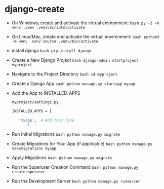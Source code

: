 # django-create


- On Windows, create and activate the virtual environment:
      ```bash
       py -3 -m venv .venv
      .venv\Scripts\activate
       ```

- On Linux/Mac, create and activate the virtual environment:
      ```bash
      python3 -m venv .venv
      source .venv/bin/activate
      ```
- install django
      ```bash
    pip install django
      ```
- Create a New Django Project
      ```bash
    django-admin startproject myproject
       ```
- Navigate to the Project Directory
      ```bash
   cd myproject
      ```
- Create a Django App
      ```bash
    python manage.py startapp myapp
       ```
- Add the App to INSTALLED_APPS
     ```bash
     myproject/settings.py

    INSTALLED_APPS = [
        
        'myapp',  # Add this line
            ]
     ```
- Run Initial Migrations
      ```bash
     python manage.py migrate
      ```
- Create Migrations for Your App (if applicable)
      ```bash
    python manage.py makemigrations myapp
       ```
- Apply Migrations
      ```bash
    python manage.py migrate
      ```
- Run the Superuser Creation Command
      ```bash
    python manage.py createsuperuser
      ```
- Run the Development Server 
      ```bash
    python manage.py runserver
      ```
  
